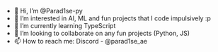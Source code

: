 - 👋 Hi, I’m @Parad1se-py
- 👀 I’m interested in AI, ML and fun projects that I code impulsively :p
- 🌱 I’m currently learning TypeScript
- 💞️ I’m looking to collaborate on any fun projects (Python, JS)
- 📫 How to reach me: Discord - @parad1se_ae
